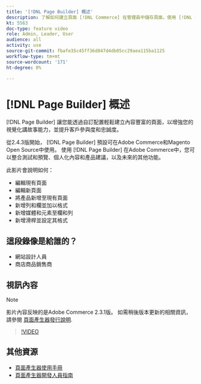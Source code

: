 ```yaml
---
title: '[!DNL Page Builder] 概述'
description: 了解如何建立頁面 [!DNL Commerce] 在管理員中儲存頁面，使用 [!DNL Page Builder].
kt: 5563
doc-type: feature video
role: Admin, Leader, User
audience: all
activity: use
source-git-commit: fbafe35c45ff36d847d4db05cc29aea115ba1125
workflow-type: tm+mt
source-wordcount: '171'
ht-degree: 0%

---
```



# [!DNL Page Builder] 概述

[!DNL Page Builder] 讓您能透過自訂配置輕鬆建立內容豐富的頁面，以增強您的視覺化講故事能力，並提升客戶參與度和忠誠度。

從2.4.3版開始， [!DNL Page Builder] 預設可在Adobe Commerce和Magento Open Source中使用。 使用 [!DNL Page Builder] 在Adobe Commerce中，您可以整合測試和預覽、個人化內容和產品建議，以及未來的其他功能。

此影片會說明如何：

- 編輯現有頁面
- 編輯新頁面
- 將產品新增至現有頁面
- 新增列和欄並加以格式
- 新增媒體和元素至欄和列
- 新增滑桿並設定其格式

## 這段錄像是給誰的？

- 網站設計人員
- 商店商品銷售商

## 視訊內容

>[!NOTE]
>
>影片內容反映的是Adobe Commerce 2.3.1版。 如需稍後版本更新的相關資訊，請參閱 [頁面產生器發行說明](https://devdocs.magento.com/page-builder/docs/release-notes.html).

>[!VIDEO](https://video.tv.adobe.com/v/35783?quality=12&learn=on)

## 其他資源

- [頁面產生器使用手冊](https://docs.magento.com/user-guide/cms/page-builder.html)
- [頁面產生器開發人員指南](https://devdocs.magento.com/page-builder/docs/index.html)
